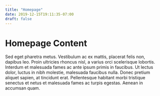 ```yaml
---
title: "Homepage"
date: 2019-12-15T19:11:35-07:00
draft: false
---
```


# Homepage Content #

Sed eget pharetra metus. Vestibulum ac ex mattis, placerat felis non, dapibus leo. Proin ultricies rhoncus nisl, a
varius orci scelerisque lobortis. Interdum et malesuada fames ac ante ipsum primis in faucibus. Ut lectus dolor, luctus
in nibh molestie, malesuada faucibus nulla. Donec pretium aliquet sapien, at tincidunt erat. Pellentesque habitant morbi
tristique senectus et netus et malesuada fames ac turpis egestas. Aenean in accumsan quam.
